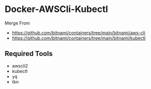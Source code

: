 # Docker-AWSCli-Kubectl 

Merge From

- https://github.com/bitnami/containers/tree/main/bitnami/aws-cli
- https://github.com/bitnami/containers/tree/main/bitnami/kubectl


## Required Tools

- awscli2
- kubectl
- yq
- tkn
